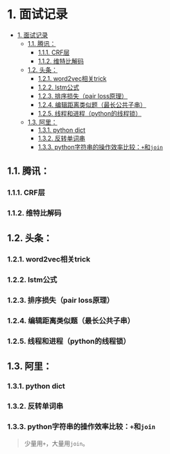 # 1. 面试记录
<!-- TOC -->

- [1. 面试记录](#1-%E9%9D%A2%E8%AF%95%E8%AE%B0%E5%BD%95)
  - [1.1. 腾讯：](#11-%E8%85%BE%E8%AE%AF)
    - [1.1.1. CRF层](#111-crf%E5%B1%82)
    - [1.1.2. 维特比解码](#112-%E7%BB%B4%E7%89%B9%E6%AF%94%E8%A7%A3%E7%A0%81)
  - [1.2. 头条：](#12-%E5%A4%B4%E6%9D%A1)
    - [1.2.1. word2vec相关trick](#121-word2vec%E7%9B%B8%E5%85%B3trick)
    - [1.2.2. lstm公式](#122-lstm%E5%85%AC%E5%BC%8F)
    - [1.2.3. 排序损失（pair loss原理）](#123-%E6%8E%92%E5%BA%8F%E6%8D%9F%E5%A4%B1pair-loss%E5%8E%9F%E7%90%86)
    - [1.2.4. 编辑距离类似题（最长公共子串）](#124-%E7%BC%96%E8%BE%91%E8%B7%9D%E7%A6%BB%E7%B1%BB%E4%BC%BC%E9%A2%98%E6%9C%80%E9%95%BF%E5%85%AC%E5%85%B1%E5%AD%90%E4%B8%B2)
    - [1.2.5. 线程和进程（python的线程锁）](#125-%E7%BA%BF%E7%A8%8B%E5%92%8C%E8%BF%9B%E7%A8%8Bpython%E7%9A%84%E7%BA%BF%E7%A8%8B%E9%94%81)
  - [1.3. 阿里：](#13-%E9%98%BF%E9%87%8C)
    - [1.3.1. python dict](#131-python-dict)
    - [1.3.2. 反转单词串](#132-%E5%8F%8D%E8%BD%AC%E5%8D%95%E8%AF%8D%E4%B8%B2)
    - [1.3.3. python字符串的操作效率比较：`+`和`join`](#133-python%E5%AD%97%E7%AC%A6%E4%B8%B2%E7%9A%84%E6%93%8D%E4%BD%9C%E6%95%88%E7%8E%87%E6%AF%94%E8%BE%83%E5%92%8Cjoin)

<!-- /TOC -->
## 1.1. 腾讯：

### 1.1.1. CRF层

### 1.1.2. 维特比解码

## 1.2. 头条：

### 1.2.1. word2vec相关trick

### 1.2.2. lstm公式

### 1.2.3. 排序损失（pair loss原理）

### 1.2.4. 编辑距离类似题（最长公共子串）

### 1.2.5. 线程和进程（python的线程锁）

## 1.3. 阿里：

### 1.3.1. python dict

### 1.3.2. 反转单词串

### 1.3.3. python字符串的操作效率比较：`+`和`join`
> 少量用`+`，大量用`join`。

